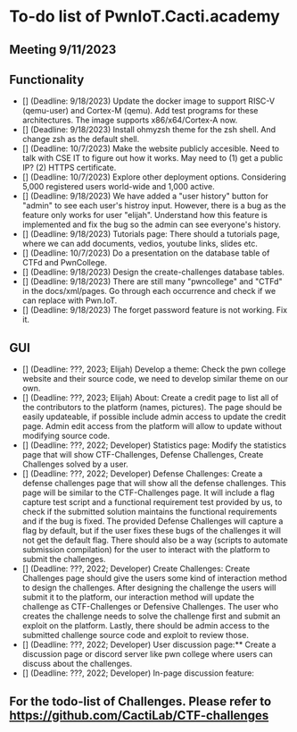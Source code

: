 # To-do list of PwnIoT.Cacti.academy

## Meeting 9/11/2023

## Functionality

- [] (Deadline: 9/18/2023) Update the docker image to support RISC-V (qemu-user) and Cortex-M (qemu). Add test programs for these architectures. The image supports x86/x64/Cortex-A now.
- [] (Deadline: 9/18/2023) Install ohmyzsh theme for the zsh shell. And change zsh as the default shell.
- [] (Deadline: 10/7/2023) Make the website publicly accesible. Need to talk with CSE IT to figure out how it works. May need to (1) get a public IP? (2) HTTPS certificate.
- [] (Deadline: 10/7/2023) Explore other deployment options. Considering 5,000 registered users world-wide and 1,000 active. 
- [] (Deadline: 9/18/2023) We have added a "user history" button for "admin" to see each user's histroy input. However, there is a bug as the feature only works for user "elijah". Understand how this feature is implemented and fix the bug so the admin can see everyone's history.
- [] (Deadline: 9/18/2023) Tutorials page: There should a tutorials page, where we can add documents, vedios, youtube links, slides etc.
- [] (Deadline: 10/7/2023) Do a presentation on the database table of CTFd and PwnCollege.
- [] (Deadline: 9/18/2023) Design the create-challenges database tables.
- [] (Deadline: 9/18/2023) There are still many "pwncollege" and "CTFd" in the docs/xml/pages. Go through each occurrence and check if we can replace with Pwn.IoT. 
- [] (Deadline: 9/18/2023) The forget password feature is not working. Fix it.

## GUI

- [] (Deadline: ???, 2023; Elijah) Develop a theme: Check the pwn college website and their source code, we need to develop similar theme on our own.
- [] (Deadline: ???, 2023; Elijah) About: Create a credit page to list all of the contributors to the platform (names, pictures). The page should be easily updateable, if possible include admin access to update the credit page. Admin edit access from the platform will allow to update without modifying source code.
- [] (Deadline: ???, 2022; Developer) Statistics page: Modify the statistics page that will show CTF-Challenges, Defense Challenges, Create Challenges solved by a user.
- [] (Deadline: ???, 2022; Developer) Defense Challenges: Create a defense challenges page that will show all the defense challenges. This page will be similar to the CTF-Challenges page. It will include a flag capture test script and a functional requirement test provided by us, to check if the submitted solution maintains the functional requirements and if the bug is fixed. The provided Defense Challenges will capture a flag by default, but if the user fixes these bugs of the challenges it will not get the default flag. There should also be a way (scripts to automate submission compilation) for the user to interact with the platform to submit the challenges.
- [] (Deadline: ???, 2022; Developer) Create Challenges: Create Challenges page should give the users some kind of interaction method to design the challenges. After designing the challenge the users will submit it to the platform, our interaction method will update the challenge as CTF-Challenges or Defensive Challenges. The user who creates the challenge needs to solve the challenge first and submit an exploit on the platform. Lastly, there should be admin access to the submitted challenge source code and exploit to review those.
- [] (Deadline: ???, 2022; Developer) User discussion page:** Create a discussion page or discord server like pwn college where users can discuss about the challenges.
- [] (Deadline: ???, 2022; Developer) In-page discussion feature:

## For the todo-list of Challenges. Please refer to https://github.com/CactiLab/CTF-challenges